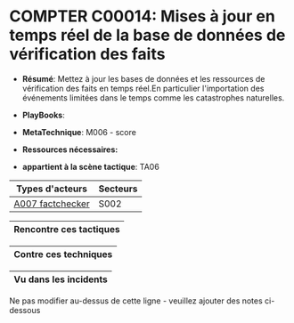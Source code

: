# COMPTER C00014: Mises à jour en temps réel de la base de données de vérification des faits

* **Résumé**: Mettez à jour les bases de données et les ressources de vérification des faits en temps réel.En particulier l'importation des événements limitées dans le temps comme les catastrophes naturelles.

* **PlayBooks**:

* **MetaTechnique**: M006 - score

* **Ressources nécessaires:**

* **appartient à la scène tactique**: TA06


|Types d'acteurs |Secteurs |
|----------- |------- |
|[A007 factchecker](../../generated_pages/actortypes/A007.md) |S002 |



|Rencontre ces tactiques |
|---------------------- |



|Contre ces techniques |
|------------------------- |



|Vu dans les incidents |
|----------------- |


Ne pas modifier au-dessus de cette ligne - veuillez ajouter des notes ci-dessous